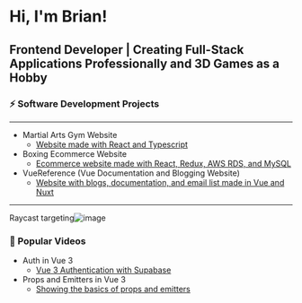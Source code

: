 # Hi, I'm Brian!
## Frontend Developer | Creating Full-Stack Applications Professionally and 3D Games as a Hobby

### ⚡ Software Development Projects
-----
- Martial Arts Gym Website
  - [Website made with React and Typescript](https://fitness-webkit.vercel.app/)
- Boxing Ecommerce Website
  - [Ecommerce website made with React, Redux, AWS RDS, and MySQL](https://title-boxing-store.vercel.app/#)
- VueReference (Vue Documentation and Blogging Website)
  - [Website with blogs, documentation, and email list made in Vue and Nuxt](https://vuereference.com/)
 -----
 Raycast targeting![image](https://github.com/BrianDriscollCode/BrianDriscollCode/assets/67210898/4ee46df7-26e2-40cf-907d-da33a1f49b48)

 ### 🌱 Popular Videos
 - Auth in Vue 3
   - [Vue 3 Authentication with Supabase](https://www.youtube.com/watch?v=TXaL_S0TDSg&t=904s)
- Props and Emitters in Vue 3
   - [Showing the basics of props and emitters](https://www.youtube.com/watch?v=VLQLd_Xy8Zc&t=41s)
<!--
**BrianDriscollCode/BrianDriscollCode** is a ✨ _special_ ✨ repository because its `README.md` (this file) appears on your GitHub profile.

Here are some ideas to get you started:
Raycast targeting![Uploading image.png…]()

- 🔭 I’m currently working on ...
- 🌱 I’m currently learning ...
- 👯 I’m looking to collaborate on ...
- 🤔 I’m looking for help with ...
- 💬 Ask me about ...
- 📫 How to reach me: ...
- 😄 Pronouns: ...
- ⚡ Fun fact: ...
-->
